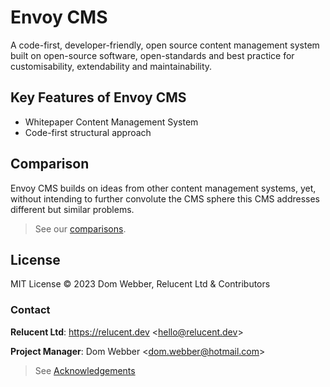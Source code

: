 # Envoy CMS

A code-first, developer-friendly, open source content management system built
on open-source software, open-standards and best practice for customisability,
extendability and maintainability.

## Key Features of Envoy CMS

- Whitepaper Content Management System
- Code-first structural approach

## Comparison

Envoy CMS builds on ideas from other content management systems, yet, without
intending to further convolute the CMS sphere this CMS addresses different but
similar problems.

> See our [comparisons](./docs/comparison/).

## License

MIT License &copy; 2023 Dom Webber, Relucent Ltd & Contributors

### Contact

**Relucent Ltd**: <https://relucent.dev> <<hello@relucent.dev>>

**Project Manager**: Dom Webber <<dom.webber@hotmail.com>>

> See [Acknowledgements](ACKNOWLEDGEMENTS.md)
